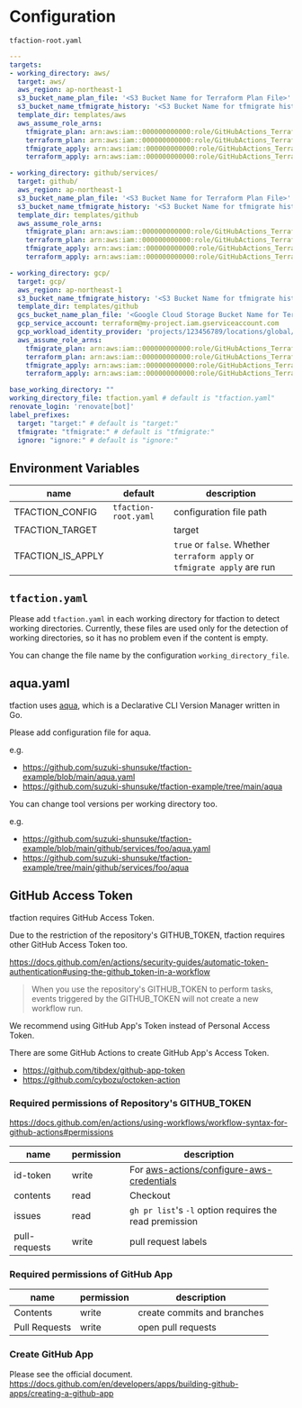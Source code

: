 # Configuration

`tfaction-root.yaml`

```yaml
---
targets:
- working_directory: aws/
  target: aws/
  aws_region: ap-northeast-1
  s3_bucket_name_plan_file: '<S3 Bucket Name for Terraform Plan File>'
  s3_bucket_name_tfmigrate_history: '<S3 Bucket Name for tfmigrate history files>'
  template_dir: templates/aws
  aws_assume_role_arns:
    tfmigrate_plan: arn:aws:iam::000000000000:role/GitHubActions_Terraform_AWS_tfmigrate_plan
    terraform_plan: arn:aws:iam::000000000000:role/GitHubActions_Terraform_AWS_terraform_plan
    tfmigrate_apply: arn:aws:iam::000000000000:role/GitHubActions_Terraform_AWS_tfmigrate_apply
    terraform_apply: arn:aws:iam::000000000000:role/GitHubActions_Terraform_AWS_terraform_apply

- working_directory: github/services/
  target: github/
  aws_region: ap-northeast-1
  s3_bucket_name_plan_file: '<S3 Bucket Name for Terraform Plan File>'
  s3_bucket_name_tfmigrate_history: '<S3 Bucket Name for tfmigrate history files>'
  template_dir: templates/github
  aws_assume_role_arns:
    tfmigrate_plan: arn:aws:iam::000000000000:role/GitHubActions_Terraform_github_tfmigrate_plan
    terraform_plan: arn:aws:iam::000000000000:role/GitHubActions_Terraform_github_terraform_plan
    tfmigrate_apply: arn:aws:iam::000000000000:role/GitHubActions_Terraform_github_tfmigrate_apply
    terraform_apply: arn:aws:iam::000000000000:role/GitHubActions_Terraform_github_terraform_apply

- working_directory: gcp/
  target: gcp/
  aws_region: ap-northeast-1
  s3_bucket_name_tfmigrate_history: '<S3 Bucket Name for tfmigrate history files>'
  template_dir: templates/github
  gcs_bucket_name_plan_file: '<Google Cloud Storage Bucket Name for Terraform Plan File>'
  gcp_service_account: terraform@my-project.iam.gserviceaccount.com
  gcp_workload_identity_provider: 'projects/123456789/locations/global/workloadIdentityPools/my-pool/providers/my-provider'
  aws_assume_role_arns:
    tfmigrate_plan: arn:aws:iam::000000000000:role/GitHubActions_Terraform_github_tfmigrate_plan
    terraform_plan: arn:aws:iam::000000000000:role/GitHubActions_Terraform_github_terraform_plan
    tfmigrate_apply: arn:aws:iam::000000000000:role/GitHubActions_Terraform_github_tfmigrate_apply
    terraform_apply: arn:aws:iam::000000000000:role/GitHubActions_Terraform_github_terraform_apply

base_working_directory: ""
working_directory_file: tfaction.yaml # default is "tfaction.yaml"
renovate_login: 'renovate[bot]'
label_prefixes:
  target: "target:" # default is "target:"
  tfmigrate: "tfmigrate:" # default is "tfmigrate:"
  ignore: "ignore:" # default is "ignore:"
```

## Environment Variables

name | default | description
--- | --- | ---
TFACTION_CONFIG | `tfaction-root.yaml` | configuration file path
TFACTION_TARGET | | target
TFACTION_IS_APPLY | | `true` or `false`. Whether `terraform apply` or `tfmigrate apply` are run

## `tfaction.yaml`

Please add `tfaction.yaml` in each working directory for tfaction to detect working directories.
Currently, these files are used only for the detection of working directories,
so it has no problem even if the content is empty.

You can change the file name by the configuration `working_directory_file`.

## aqua.yaml

tfaction uses [aqua](https://aquaproj.github.io/), which is a Declarative CLI Version Manager written in Go.

Please add configuration file for aqua.

e.g.

* https://github.com/suzuki-shunsuke/tfaction-example/blob/main/aqua.yaml
* https://github.com/suzuki-shunsuke/tfaction-example/tree/main/aqua

You can change tool versions per working directory too.

e.g.

* https://github.com/suzuki-shunsuke/tfaction-example/blob/main/github/services/foo/aqua.yaml
* https://github.com/suzuki-shunsuke/tfaction-example/tree/main/github/services/foo/aqua

## GitHub Access Token

tfaction requires GitHub Access Token.

Due to the restriction of the repository's GITHUB_TOKEN, tfaction requires other GitHub Access Token too.

https://docs.github.com/en/actions/security-guides/automatic-token-authentication#using-the-github_token-in-a-workflow

> When you use the repository's GITHUB_TOKEN to perform tasks, events triggered by the GITHUB_TOKEN will not create a new workflow run.

We recommend using GitHub App's Token instead of Personal Access Token.

There are some GitHub Actions to create GitHub App's Access Token.

* https://github.com/tibdex/github-app-token
* https://github.com/cybozu/octoken-action

### Required permissions of Repository's GITHUB_TOKEN

https://docs.github.com/en/actions/using-workflows/workflow-syntax-for-github-actions#permissions

name | permission | description
--- | --- | ---
id-token | write | For [aws-actions/configure-aws-credentials](https://github.com/aws-actions/configure-aws-credentials)
contents | read | Checkout
issues | read | `gh pr list`'s `-l` option requires the read premission
pull-requests | write | pull request labels

### Required permissions of GitHub App

name | permission | description
--- | --- | ---
Contents | write | create commits and branches
Pull Requests | write | open pull requests

### Create GitHub App

Please see the official document. https://docs.github.com/en/developers/apps/building-github-apps/creating-a-github-app
